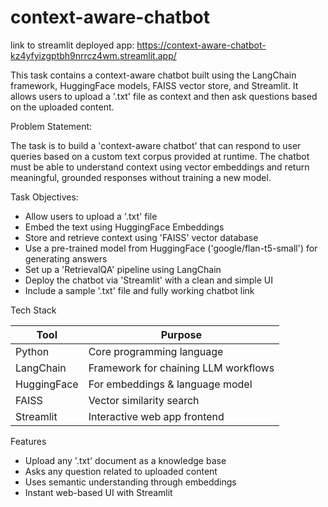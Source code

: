 # context-aware-chatbot

link to streamlit deployed app: https://context-aware-chatbot-kz4yfyizgptbh9nrrcz4wm.streamlit.app/


This task contains a context-aware chatbot built using the LangChain framework, HuggingFace models, FAISS vector store, and Streamlit. It allows users to upload a '.txt' file as context and then ask questions based on the uploaded content.


Problem Statement:

The task is to build a 'context-aware chatbot' that can respond to user queries based on a custom text corpus provided at runtime. The chatbot must be able to understand context using vector embeddings and return meaningful, grounded responses without training a new model.


Task Objectives:

-  Allow users to upload a '.txt' file
-  Embed the text using HuggingFace Embeddings
-  Store and retrieve context using 'FAISS' vector database
-  Use a pre-trained model from HuggingFace ('google/flan-t5-small') for generating answers
-  Set up a 'RetrievalQA' pipeline using LangChain
-  Deploy the chatbot via 'Streamlit' with a clean and simple UI
-  Include a sample '.txt' file and fully working chatbot link


Tech Stack

| Tool            | Purpose                             |
|-----------------|-------------------------------------|
| Python          | Core programming language           |
| LangChain       | Framework for chaining LLM workflows|
| HuggingFace     | For embeddings & language model     |
| FAISS           | Vector similarity search            |
| Streamlit       | Interactive web app frontend        |


Features

- Upload any '.txt' document as a knowledge base
- Asks any question related to uploaded content
- Uses semantic understanding through embeddings
- Instant web-based UI with Streamlit

